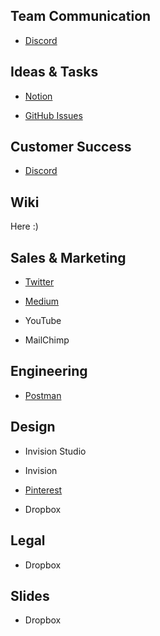 ## Team Communication

- [Discord](https://discord.gg/MXGfnJG)

## Ideas & Tasks

- [Notion](notion://www.notion.so/notion.so)

- [GitHub Issues](https://github.com/Goyemon)

## Customer Success

- [Discord](https://discord.gg/MXGfnJG)

## Wiki

Here :)

## Sales & Marketing

- [Twitter](https://twitter.com/GoyemonOfficial)

- [Medium](https://medium.com/goyemon)

- YouTube

- MailChimp

## Engineering

- [Postman](https://www.postman.com/)

## Design

- Invision Studio

- Invision

- [Pinterest](https://pin.it/19clmLh)

- Dropbox

## Legal

- Dropbox

## Slides

- Dropbox
